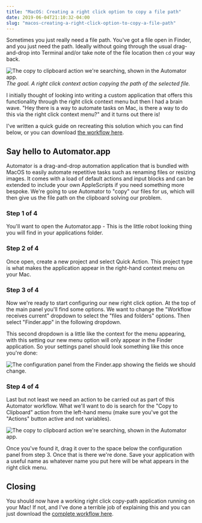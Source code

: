 ```yaml
---
title: "MacOS: Creating a right click option to copy a file path"
date: 2019-06-04T21:10:32-04:00
slug: "macos-creating-a-right-click-option-to-copy-a-file-path"
---
```


Sometimes you just really need a file path. You've got a file open in Finder, and you just need the path. Ideally without going through the usual drag-and-drop into Terminal and/or take note of the file location then `cd` your way back.

![The copy to clipboard action we're searching, shown in the Automator app.](../images/automator-result.png)
_The goal. A right click context action copying the path of the selected file._

I initially thought of looking into writing a custom application that offers this functionality through the right click context menu but then I had a brain wave. "Hey there is a way to automate tasks on Mac, is there a way to do this via the right click context menu?" and it turns out there is!

I've written a quick guide on recreating this solution which you can find below, or you can download [the workflow here](https://www.dropbox.com/s/5fpe9dat6ew04ey/right-click-path-copy.workflow.zip?dl=1).

## Say hello to Automator.app

Automator is a drag-and-drop automation application that is bundled with MacOS to easily automate repetitive tasks such as renaming files or resizing images. It comes with a load of default actions and input blocks and can be extended to include your own AppleScripts if you need something more bespoke. We're going to use Automator to "copy" our files for us, which will then give us the file path on the clipboard solving our problem.

### Step 1 of 4

You'll want to open the Automator.app - This is the little robot looking thing you will find in your applications folder.

### Step 2 of 4

Once open, create a new project and select Quick Action. This project type is what makes the application appear in the right-hand context menu on your Mac.

### Step 3 of 4

Now we're ready to start configuring our new right click option. At the top of the main panel you'll find some options. We want to change the "Workflow receives current" dropdown to select the "files and folders" options. Then select "Finder.app" in the following dropdown.

This second dropdown is a little like the context for the menu appearing, with this setting our new menu option will only appear in the Finder application. So your settings panel should look something like this once you're done:

![The configuration panel from the Finder.app showing the fields we should change.](../images/automator-configuration.png)

### Step 4 of 4

Last but not least we need an action to be carried out as part of this Automator workflow. What we'll want to do is search for the "Copy to Clipboard" action from the left-hand menu (make sure you've got the "Actions" button active and not variables).

![The copy to clipboard action we're searching, shown in the Automator app.](../images/automator-copy-files-to-clipboard.png)

Once you've found it, drag it over to the space below the configuration panel from step 3. Once that is there we're done. Save your application with a useful name as whatever name you put here will be what appears in the right click menu.

## Closing

You should now have a working right click copy-path application running on your Mac! If not, and I've done a terrible job of explaining this and you can just download the [complete workflow here](https://www.dropbox.com/s/5fpe9dat6ew04ey/right-click-path-copy.workflow.zip?dl=1).
